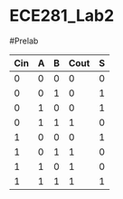 ECE281_Lab2
===========

#Prelab

| Cin | A | B | Cout | S |
| --- |---|---| ---- |---|
|  0  | 0 | 0 |  0   | 0 |
|  0  | 0 | 1 |  0   | 1 |
|  0  | 1 | 0 |  0   | 1 |
|  0  | 1 | 1 |  1   | 0 |
|  1  | 0 | 0 |  0   | 1 |
|  1  | 0 | 1 |  1   | 0 |
|  1  | 1 | 0 |  1   | 0 |
|  1  | 1 | 1 |  1   | 1 |

